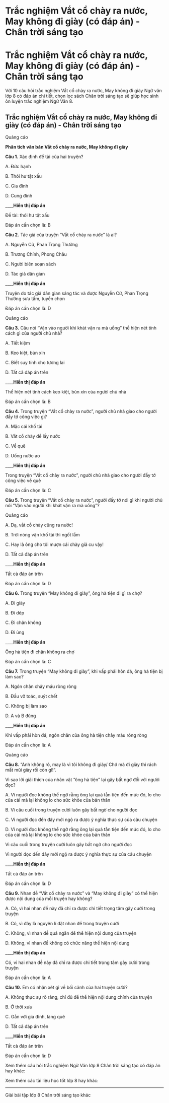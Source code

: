 # Trắc nghiệm Vắt cổ chày ra nước, May không đi giày (có đáp án) - Chân trời sáng tạo

# Trắc nghiệm Vắt cổ chày ra nước, May không đi giày (có đáp án) - Chân trời sáng tạo

Với 10 câu hỏi trắc nghiệm Vắt cổ chày ra nước, May không đi giày Ngữ văn lớp 8 có đáp án chi tiết, chọn lọc sách Chân trời sáng tạo sẽ giúp học sinh ôn luyện trắc nghiệm Ngữ Văn 8.

## Trắc nghiệm Vắt cổ chày ra nước, May không đi giày (có đáp án) - Chân trời sáng tạo

Quảng cáo

**Phân tích văn bản Vắt cổ chày ra nước, May không đi giày**

**Câu 1.** Xác định đề tài của hai truyện?

A. Đức hạnh

B. Thói hư tật xấu

C. Gia đình

D. Cung đình

____**Hiển thị đáp án**

Đề tài: thói hư tật xấu

Đáp án cần chọn là: B

**Câu 2.** Tác giả của truyện “Vắt cổ chày ra nước” là ai?

A. Nguyễn Cừ, Phan Trọng Thưởng

B. Trương Chính, Phong Châu

C. Người biên soạn sách

D. Tác giả dân gian

____**Hiển thị đáp án**

Truyện do tác giả dân gian sáng tác và được Nguyễn Cừ, Phan Trọng Thưởng sưu tầm, tuyển chọn

Đáp án cần chọn là: D

Quảng cáo

**Câu 3.** Câu nói “Vận vào người khi khát vặn ra mà uống” thể hiện nét tính cách gì của người chủ nhà?

A. Tiết kiệm

B. Keo kiệt, bủn xỉn

C. Biết suy tính cho tương lai

D. Tất cả đáp án trên

____**Hiển thị đáp án**

Thể hiện nét tính cách keo kiệt, bủn xỉn của người chủ nhà

Đáp án cần chọn là: B

**Câu 4.** Trong truyện “Vắt cổ chày ra nước”, người chủ nhà giao cho người đầy tớ công việc gì?

A. Mặc cái khố tải

B. Vắt cổ chày để lấy nước

C. Về quê 

D. Uống nước ao

____**Hiển thị đáp án**

Trong truyện “Vắt cổ chày ra nước”, người chủ nhà giao cho người đầy tớ công việc về quê 

Đáp án cần chọn là: C

**Câu 5.** Trong truyện “Vắt cổ chày ra nước”, người đầy tớ nói gì khi người chủ nói “Vận vào người khi khát vặn ra mà uống”?

Quảng cáo

A. Dạ, vắt cổ chày cũng ra nước!

B. Trời nóng vận khố tải thì ngốt lắm

C. Hay là ông cho tôi mượn cái chày giã cu vậy!

D. Tất cả đáp án trên

____**Hiển thị đáp án**

Tất cả đáp án trên

Đáp án cần chọn là: D

**Câu 6.** Trong truyện “May không đi giày”, ông hà tiện đi gì ra chợ?

A. Đi giày

B. Đi dép

C. Đi chân không

D. Đi ủng

____**Hiển thị đáp án**

Ông hà tiện đi chân không ra chợ

Đáp án cần chọn là: C

**Câu 7.** Trong truyện “May không đi giày”, khi vấp phải hòn đá, ông hà tiện bị làm sao?

A. Ngón chân chảy máu ròng ròng

B. Đầu vỡ toác, suýt chết

C. Không bị làm sao

D. A và B đúng

____**Hiển thị đáp án**

Khi vấp phải hòn đá, ngón chân của ông hà tiện chảy máu ròng ròng

Đáp án cần chọn là: A

Quảng cáo

**Câu 8.** “Anh không rõ, may là vì tôi không đi giày/ Chớ mà đi giày thì rách mất mũi giày rồi còn gì!”.

Vì sao lời giải thích của nhân vật “ông hà tiện” lại gây bất ngờ đối với người đọc?

A. Vì người đọc không thể ngờ rằng ông lại quá tằn tiện đến mức đó, lo cho của cải mà lại không lo cho sức khỏe của bản thân

B. Vì câu cuối trong truyện cười luôn gây bất ngờ cho người đọc

C. Vì người đọc đến đây mới ngộ ra được ý nghĩa thực sự của câu chuyện

D. Vì người đọc không thể ngờ rằng ông lại quá tằn tiện đến mức đó, lo cho của cải mà lại không lo cho sức khỏe của bản thân

Vì câu cuối trong truyện cười luôn gây bất ngờ cho người đọc

Vì người đọc đến đây mới ngộ ra được ý nghĩa thực sự của câu chuyện

____**Hiển thị đáp án**

Tất cả đáp án trên

Đáp án cần chọn là: D

**Câu 9.** Nhan đề “Vắt cổ chày ra nước” và “May không đi giày” có thể hiện được nội dung của mỗi truyện hay không?

A. Có, vì hai nhan đề này đã chỉ ra được chi tiết trọng tâm gây cười trong truyện

B. Có, vì đây là nguyên lí đặt nhan đề trong truyện cười

C. Không, vì nhan đề quá ngắn để thể hiện nội dung của truyện

D. Không, vì nhan đề không có chức năng thể hiện nội dung

____**Hiển thị đáp án**

Có, vì hai nhan đề này đã chỉ ra được chi tiết trọng tâm gây cười trong truyện

Đáp án cần chọn là: A

**Câu 10.** Em có nhận xét gì về bối cảnh của hai truyện cười?

A. Không thực sự rõ ràng, chỉ đủ để thể hiện nội dung chính của truyện

B. Ở thời xưa

C. Gắn với gia đình, làng quê

D. Tất cả đáp án trên

____**Hiển thị đáp án**

Tất cả đáp án trên

Đáp án cần chọn là: D

Xem thêm câu hỏi trắc nghiệm Ngữ Văn lớp 8 Chân trời sáng tạo có đáp án hay khác:

Xem thêm các tài liệu học tốt lớp 8 hay khác:

* * *

Giải bài tập lớp 8 Chân trời sáng tạo khác
